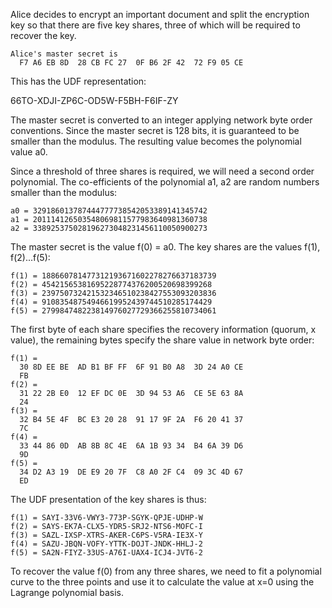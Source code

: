 
Alice decides to encrypt an important document and split the encryption key so that
there are five key shares, three of which will be required to recover the key.

~~~~
Alice's master secret is
  F7 A6 EB 8D  28 CB FC 27  0F B6 2F 42  72 F9 05 CE
~~~~

This has the UDF representation:

66TO-XDJI-ZP6C-OD5W-F5BH-F6IF-ZY

The master secret is converted to an integer applying network byte order conventions.
Since the master secret is 128 bits, it is guaranteed to be smaller than the modulus.
The resulting value becomes the polynomial value a0.

Since a threshold of three shares is required, we will need a second order polynomial.
The co-efficients of the polynomial a1, a2 are random numbers smaller than the 
modulus:

~~~~
a0 = 329186013787444777738542053389141345742
a1 = 201114126503548069811577983640981360738
a2 = 338925375028196273048231456110050900273
~~~~

The master secret is the value f(0) = a0. The key shares are the values f(1), f(2)...f(5):

~~~~
f(1) = 188660781477312193671602278276637183739
f(2) = 45421565381695228774376200520698399268
f(3) = 239750732421532346510238427553093203836
f(4) = 91083548754946619952439744510285174429
f(5) = 279984748223814976027729366255810734061
~~~~

The first byte of each share specifies the recovery information (quorum, x value), the
remaining bytes specify the share value in network byte order:

~~~~
f(1) = 
  30 8D EE BE  AD B1 BF FF  6F 91 B0 A8  3D 24 A0 CE
  FB
f(2) = 
  31 22 2B E0  12 EF DC 0E  3D 94 53 A6  CE 5E 63 8A
  24
f(3) = 
  32 B4 5E 4F  BC E3 20 28  91 17 9F 2A  F6 20 41 37
  7C
f(4) = 
  33 44 86 0D  AB 8B 8C 4E  6A 1B 93 34  B4 6A 39 D6
  9D
f(5) = 
  34 D2 A3 19  DE E9 20 7F  C8 A0 2F C4  09 3C 4D 67
  ED
~~~~

The UDF presentation of the key shares is thus:

~~~~
f(1) = SAYI-33V6-VWY3-773P-SGYK-QPJE-UDHP-W
f(2) = SAYS-EK7A-CLX5-YDR5-SRJ2-NTS6-MOFC-I
f(3) = SAZL-IXSP-XTRS-AKER-C6PS-V5RA-IE3X-Y
f(4) = SAZU-JBQN-VOFY-YTTK-DOJT-JNDK-HHLJ-2
f(5) = SA2N-FIYZ-33US-A76I-UAX4-ICJ4-JVT6-2
~~~~

To recover the value f(0) from any three shares, we need to fit a polynomial curve to 
the three points and use it to calculate the value at x=0 using the Lagrange polynomial
basis.
